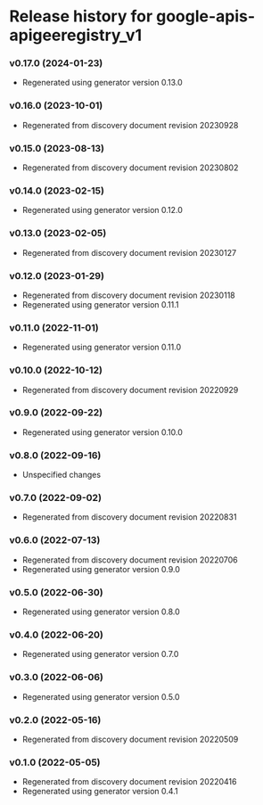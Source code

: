# Release history for google-apis-apigeeregistry_v1

### v0.17.0 (2024-01-23)

* Regenerated using generator version 0.13.0

### v0.16.0 (2023-10-01)

* Regenerated from discovery document revision 20230928

### v0.15.0 (2023-08-13)

* Regenerated from discovery document revision 20230802

### v0.14.0 (2023-02-15)

* Regenerated using generator version 0.12.0

### v0.13.0 (2023-02-05)

* Regenerated from discovery document revision 20230127

### v0.12.0 (2023-01-29)

* Regenerated from discovery document revision 20230118
* Regenerated using generator version 0.11.1

### v0.11.0 (2022-11-01)

* Regenerated using generator version 0.11.0

### v0.10.0 (2022-10-12)

* Regenerated from discovery document revision 20220929

### v0.9.0 (2022-09-22)

* Regenerated using generator version 0.10.0

### v0.8.0 (2022-09-16)

* Unspecified changes

### v0.7.0 (2022-09-02)

* Regenerated from discovery document revision 20220831

### v0.6.0 (2022-07-13)

* Regenerated from discovery document revision 20220706
* Regenerated using generator version 0.9.0

### v0.5.0 (2022-06-30)

* Regenerated using generator version 0.8.0

### v0.4.0 (2022-06-20)

* Regenerated using generator version 0.7.0

### v0.3.0 (2022-06-06)

* Regenerated using generator version 0.5.0

### v0.2.0 (2022-05-16)

* Regenerated from discovery document revision 20220509

### v0.1.0 (2022-05-05)

* Regenerated from discovery document revision 20220416
* Regenerated using generator version 0.4.1

